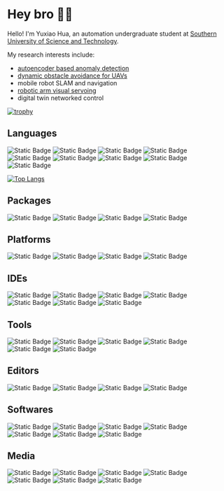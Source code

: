 # Hey bro 👋🏻

Hello! I'm Yuxiao Hua, an automation undergraduate student at [Southern University of Science and Technology](https://www.sustech.edu.cn/en/). 

My research interests include: 
- [autoencoder based anomaly detection](https://github.com/HuaYuXiao/Unsupervised-Fault-Detection-System-in-Elevators-Using-Autoencoders)
- [dynamic obstacle avoidance for UAVs](https://github.com/HuaYuXiao/UAV-Obstacle-Avoidance-System-for-Complex-Environment-Based-on-A-and-Other-Algorithms)
- mobile robot SLAM and navigation
- [robotic arm visual servoing](https://github.com/HuaYuXiao/Adaptive-Vision-Servo-for-Robotic-Arm-Automatic-Gripping-System)
- digital twin networked control

<!--
[![Anurag's GitHub stats](https://github-readme-stats.vercel.app/api?username=HuaYuXiao)](https://github.com/anuraghazra/github-readme-stats)
-->

[![trophy](https://github-profile-trophy.vercel.app/?username=HuaYuXiao&column=-1)](https://github.com/ryo-ma/github-profile-trophy)

## Languages
![Static Badge](https://img.shields.io/badge/Python-3.11.5-blue?logo=python)
![Static Badge](https://img.shields.io/badge/C%2B%2B-14-blue?logo=cplusplus)
![Static Badge](https://img.shields.io/badge/Matlab-2023b-blue)
![Static Badge](https://img.shields.io/badge/VHDL-_-blue)
![Static Badge](https://img.shields.io/badge/Verilog-_-blue)
![Static Badge](https://img.shields.io/badge/CMake-3.26.4-blue?logo=cmake)
![Static Badge](https://img.shields.io/badge/Java-_-blue)
![Static Badge](https://img.shields.io/badge/C-_-blue?logo=c)
![Static Badge](https://img.shields.io/badge/R-4.3.2-blue?logo=r)

[![Top Langs](https://github-readme-stats.vercel.app/api/top-langs/?username=HuaYuXiao&layout=compact)](https://github.com/anuraghazra/github-readme-stats)

## Packages
![Static Badge](https://img.shields.io/badge/ROS-noetic-blue?logo=ros)
![Static Badge](https://img.shields.io/badge/OpenCV-4.8.1__4-blue?logo=opencv)
![Static Badge](https://img.shields.io/badge/PyTorch-2.1.0-blue?logo=pytorch)
![Static Badge](https://img.shields.io/badge/YOLO-v8-blue?logo=yolo)

## Platforms
![Static Badge](https://img.shields.io/badge/Ubuntu-22.04-blue?logo=ubuntu)
![Static Badge](https://img.shields.io/badge/macOS-14.1.1-blue?logo=macos)
![Static Badge](https://img.shields.io/badge/Windows_11-23H2-blue?logo=windows11)
![Static Badge](https://img.shields.io/badge/Windows_10-22H2-blue?logo=windows10)

## IDEs
![Static Badge](https://img.shields.io/badge/CLion-_-blue?logo=clion)
![Static Badge](https://img.shields.io/badge/PyCharm-_-blue?logo=pycharm)
![Static Badge](https://img.shields.io/badge/Visual_Studio_Code-_-blue?logo=visualstudiocode)
![Static Badge](https://img.shields.io/badge/IntelliJ_IDEA-_-blue?logo=intellijidea)
![Static Badge](https://img.shields.io/badge/Visual_Studio-_-blue?logo=visualstudio)
![Static Badge](https://img.shields.io/badge/RStudio-_-blue?logo=rstudio)
![Static Badge](https://img.shields.io/badge/Eclipse_IDE-_-blue?logo=eclipseide)

## Tools
![Static Badge](https://img.shields.io/badge/OpenAI-_-blue?logo=openai)
![Static Badge](https://img.shields.io/badge/GitHub_Copilot-_-blue?logo=githubcopilot)
![Static Badge](https://img.shields.io/badge/Github_Desktop-_-blue)
![Static Badge](https://img.shields.io/badge/Anaconda-_-blue?logo=anaconda)
![Static Badge](https://img.shields.io/badge/Google_Scholar-_-blue?logo=googlescholar)
![Static Badge](https://img.shields.io/badge/AdGuard-_-blue?logo=adguard)

## Editors
![Static Badge](https://img.shields.io/badge/LaTeX-_-blue?logo=latex)
![Static Badge](https://img.shields.io/badge/Overleaf-_-blue?logo=overleaf)
![Static Badge](https://img.shields.io/badge/Markdown-_-blue?logo=markdown)
![Static Badge](https://img.shields.io/badge/Notion-_-blue?logo=notion)

## Softwares
![Static Badge](https://img.shields.io/badge/VMware-_-blue?logo=vmware)
![Static Badge](https://img.shields.io/badge/NoMachine-_-blue)
![Static Badge](https://img.shields.io/badge/Android_Studio-_-blue?logo=androidstudio)
![Static Badge](https://img.shields.io/badge/Vivado-_-blue?logo=xilinx)
![Static Badge](https://img.shields.io/badge/Wireshark-_-blue?logo=wireshark)
![Static Badge](https://img.shields.io/badge/Altium_Designer-_-blue?logo=altiumdesigner)
![Static Badge](https://img.shields.io/badge/KiCad-_-blue?logo=kicad)

## Media
![Static Badge](https://img.shields.io/badge/WeChat-_-blue?logo=wechat)
![Static Badge](https://img.shields.io/badge/YouTube-_-blue?logo=youtube)
![Static Badge](https://img.shields.io/badge/Bilibili-_-blue?logo=bilibili)
![Static Badge](https://img.shields.io/badge/LinkedIn-_-blue?logo=linkedin)
![Static Badge](https://img.shields.io/badge/Sina_Weibo-_-blue?logo=sinaweibo)
![Static Badge](https://img.shields.io/badge/Tencent_QQ-_-blue?logo=tencentqq)
![Static Badge](https://img.shields.io/badge/TikTok-_-blue?logo=tiktok)


